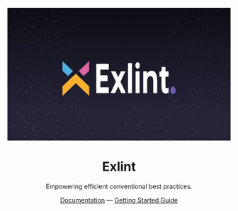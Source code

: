 <p align="center">
<img src="assets/logo.png" height="300">
</p>

<h1 align="center">
Exlint
</h1>
<p align="center">
Empowering efficient conventional best practices.
<p>
<div align="center">
  <a href="https://www.exlint.io/">Documentation</a> —
  <a href="https://www.exlint.io/guide">Getting Started Guide</a>
</div>

